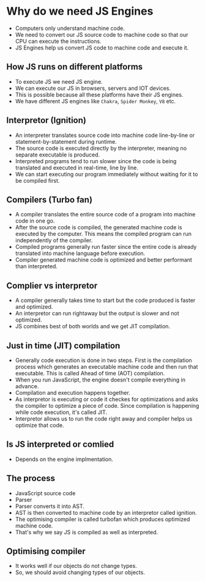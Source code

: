 # Why do we need JS Engines

- Computers only understand machine code.
- We need to convert our JS source code to machine code so that our CPU can execute the instructions.
- JS Engines help us convert JS code to machine code and execute it.

## How JS runs on different platforms

- To execute JS we need JS engine.
- We can execute our JS in browsers, servers and IOT devices.
- This is possible because all these platforms have their JS engines.
- We have different JS engines like `Chakra`, `Spider Monkey`, `V8` etc.

## Interpretor (Ignition)

-  An interpreter translates source code into machine code line-by-line or statement-by-statement during runtime.
-  The source code is executed directly by the interpreter, meaning no separate executable is produced.
-  Interpreted programs tend to run slower since the code is being translated and executed in real-time, line by line.
-  We can start executing our program immediately without waiting for it to be compiled first.

## Compilers (Turbo fan)

- A compiler translates the entire source code of a program into machine code in one go.
- After the source code is compiled, the generated machine code is executed by the computer. This means the compiled program can run independently of the compiler.
- Compiled programs generally run faster since the entire code is already translated into machine language before execution.
- Compiler generated machine code is optimized and better performant than interpreted.

## Complier vs interpretor

- A compiler generally takes time to start but the code produced is faster and optimized.
- An interpretor can run rightaway but the output is slower and not optimized.
- JS combines best of both worlds and we get JIT compilation.

## Just in time (JIT) compilation

- Generally code execution is done in two steps. First is the compilation process which generates an executable machine code and then run that executable. This is called Ahead of time (AOT) compilation.
- When you run JavaScript, the engine doesn't compile everything in advance.
- Compilation and execution happens together.
- As interpretor is executing or code it checkes for optimizations and asks the compiler to optimize a piece of code. Since compilation is happening while code execution, it's called JIT.
- Interpretor allows us to run the code right away and compiler helps us optimize that code.


## Is JS interpreted or comlied

- Depends on the engine implmentation.


## The process

- JavaScript source code
- Parser
- Parser converts it into AST.
- AST is then converted to machine code by an interpretor called ignition.
- The optimising compiler is called turbofan which produces optimized machine code.
- That's why we say JS is compiled as well as interpreted.

## Optimising compiler

- It works well if our objects do not change types.
- So, we should avoid changing types of our objects.
